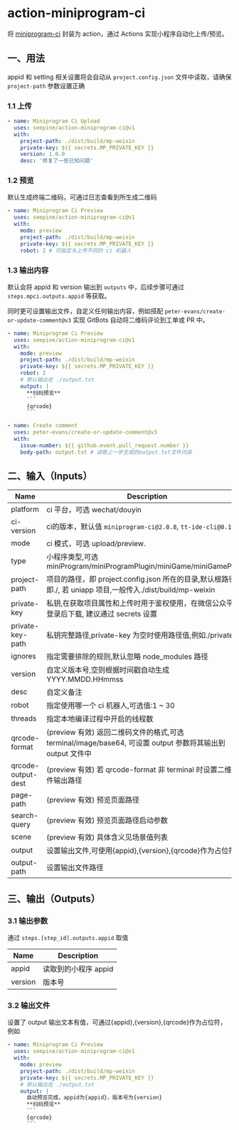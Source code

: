 # action-miniprogram-ci

将 [miniprogram-ci](https://developers.weixin.qq.com/miniprogram/dev/devtools/ci.html) 封装为 action，通过 Actions 实现小程序自动化上传/预览。

## 一、用法

appid 和 setting 相关设置将会自动从 `project.config.json` 文件中读取，请确保 `project-path` 参数设置正确

### 1.1 上传

```yml
- name: Miniprogram Ci Upload
  uses: seepine/action-miniprogram-ci@v1
  with:
    project-path: ./dist/build/mp-weixin
    private-key: ${{ secrets.MP_PRIVATE_KEY }}
    version: 1.0.0
    desc: '修复了一些已知问题'
```

### 1.2 预览

默认生成终端二维码，可通过日志查看到所生成二维码

```yml
- name: Miniprogram Ci Preview
  uses: seepine/action-miniprogram-ci@v1
  with:
    mode: preview
    project-path: ./dist/build/mp-weixin
    private-key: ${{ secrets.MP_PRIVATE_KEY }}
    robot: 2 # 可指定与上传不同的 ci 机器人
```

### 1.3 输出内容

默认会将 appid 和 version 输出到 `outputs` 中，后续步骤可通过 `steps.mpci.outputs.appid` 等获取。

同时更可设置输出文件，自定义任何输出内容，例如搭配 `peter-evans/create-or-update-comment@v3` 实现 GitBots 自动将二维码评论到工单或 PR 中。

````yml
- name: Miniprogram Ci Preview
  uses: seepine/action-miniprogram-ci@v1
  with:
    mode: preview
    project-path: ./dist/build/mp-weixin
    private-key: ${{ secrets.MP_PRIVATE_KEY }}
    robot: 2
    # 默认输出在 ./output.txt
    output: |
      **扫码预览**
      ```
      {qrcode}
      ```

- name: Create comment
  uses: peter-evans/create-or-update-comment@v3
  with:
    issue-number: ${{ github.event.pull_request.number }}
    body-path: output.txt # 读取上一步生成的output.txt文件内容
````

## 二、输入（Inputs）

| Name               | Description                                                                                                   | Default               |
| ------------------ | ------------------------------------------------------------------------------------------------------------- | --------------------- |
| platform           | ci 平台，可选 wechat/douyin                                                                                    | wechat                |
| ci-version         | ci的版本，默认值 `miniprogram-ci@2.0.8`, `tt-ide-cli@0.1.27`                                                      |                       |
| mode               | ci 模式，可选 upload/preview.                                                                                  | upload                |
| type               | 小程序类型,可选 miniProgram/miniProgramPlugin/miniGame/miniGamePlugin                                          | miniProgram           |
| project-path       | 项目的路径，即 project.config.json 所在的目录,默认根路径，即./, 若 uniapp 项目,一般传入./dist/build/mp-weixin      | ./                    |
| private-key        | 私钥,在获取项目属性和上传时用于鉴权使用，在微信公众平台上登录后下载, 建议通过 secrets 设置                           |                       |
| private-key-path   | 私钥完整路径,private-key 为空时使用路径值,例如./private.key                                                      |                       |
| ignores            | 指定需要排除的规则,默认忽略 node_modules 路径                                                                  | node_modules/**/*     |
| version            | 自定义版本号,空则根据时间戳自动生成 YYYY.MMDD.HHmmss                                                            | YYYY.MMDD.HHmmss      |
| desc               | 自定义备注                                                                                                    | 'fix some bug.'       |
| robot              | 指定使用哪一个 ci 机器人,可选值:1 ~ 30                                                                        | 1                     |
| threads            | 指定本地编译过程中开启的线程数                                                                                | 默认获取 cpu 线程数   |
| qrcode-format      | (preview 有效) 返回二维码文件的格式,可选 terminal/image/base64, 可设置 output 参数将其输出到 output 文件中    | terminal              |
| qrcode-output-dest | (preview 有效) 若 qrcode-format 非 terminal 时设置二维码文件输出路径                                          | ./preview-qrcode.png  |
| page-path          | (preview 有效) 预览页面路径                                                                                   |                       |
| search-query       | (preview 有效) 预览页面路径启动参数                                                                           |                       |
| scene              | (preview 有效) 具体含义见场景值列表                                                                           | 1011                  |
| output             | 设置输出文件,可使用{appid},{version},{qrcode}作为占位符                                                       |                       |
| output-path        | 设置输出文件路径                                                                                              | ./output.txt          |

## 三、输出（Outputs）

### 3.1 输出参数

通过 `steps.[step_id].outputs.appid` 取值

| Name    | Description          |
| ------- | -------------------- |
| appid   | 读取到的小程序 appid |
| version | 版本号               |

### 3.2 输出文件

设置了 output 输出文本有值，可通过{appid},{version},{qrcode}作为占位符，例如

````yml
- name: Miniprogram Ci Preview
  uses: seepine/action-miniprogram-ci@v1
  with:
    mode: preview
    project-path: ./dist/build/mp-weixin
    private-key: ${{ secrets.MP_PRIVATE_KEY }}
    # 默认输出在 ./output.txt
    output: |
      自动预览完成，appid为{appid}，版本号为{version}
      **扫码预览**
      ```
      {qrcode}
      ```
````
